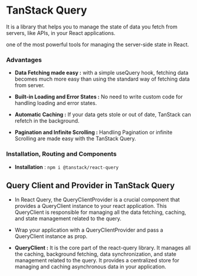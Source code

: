# TanStack Query

It is a library that helps you to manage the state of data you fetch from servers, like APIs, in your React applications.

one of the most powerful tools for managing the server-side state in React.

### Advantages

* **Data Fetching made easy :** with a simple useQuery hook, fetching data becomes much more easy than using the standard way of fetching data from server.

* **Built-in Loading and Error States :** No need to write custom code for handling loading and error states.

* **Automatic Caching :** If your data gets stole or out of date, TanStack can refetch in the background.

* **Pagination and Infinite Scrolling :** Handling Pagination or infinite Scrolling are made easy with the TanStack Query.

### Installation, Routing and Components

* **Installation** : `npm i @tanstack/react-query`

## Query Client and Provider in TanStack Query

* In React Query, the QueryClientProvider is a crucial component that provides a QueryClient instance to your react application. This QueryClient is responsible for managing all the data fetching, caching, and state management related to the query.

* Wrap your application with a QueryClientProvider and pass a QueryClient instance as prop.

* **QueryClient :** It is the core part of the react-query library. It manages all the caching, background fetching, data synchronization, and state management related to the query. It provides a centralized store for managing and caching asynchronous data in your application.